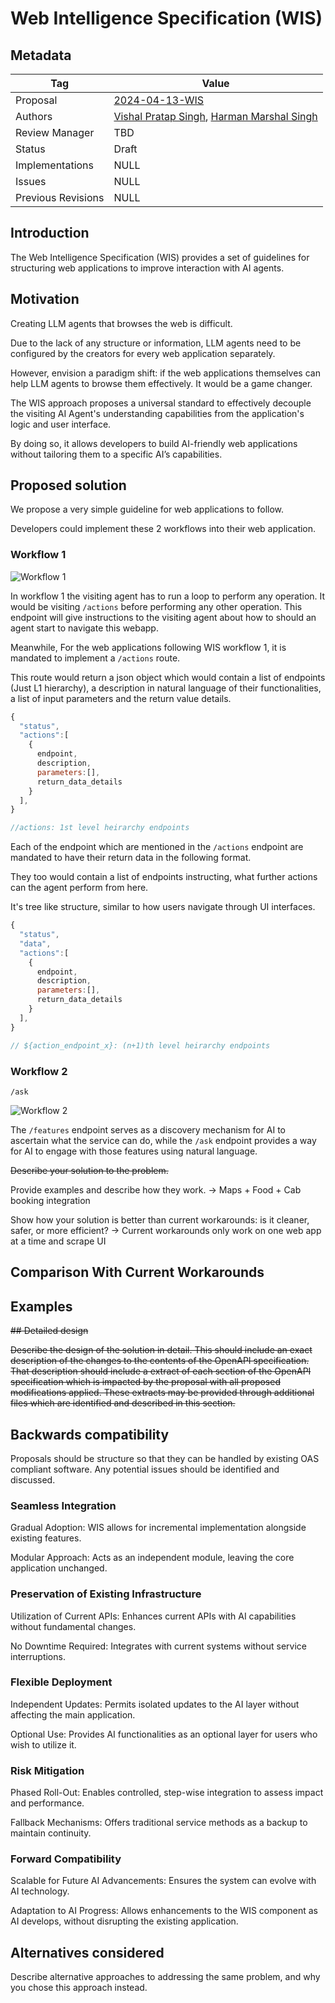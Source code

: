 # Web Intelligence Specification (WIS)

## Metadata

| Tag                | Value                                                                                                           |
| ------------------ | --------------------------------------------------------------------------------------------------------------- |
| Proposal           | [2024-04-13-WIS](https://github.com/vishalvibes/wis)                                                            |
| Authors            | [Vishal Pratap Singh](https://github.com/vishalvibes), [Harman Marshal Singh](https://github.com/marshalharman) |
| Review Manager     | TBD                                                                                                             |
| Status             | Draft                                                                                                           |
| Implementations    | NULL                                                                                                            |
| Issues             | NULL                                                                                                            |
| Previous Revisions | NULL                                                                                                            |

## Introduction

The Web Intelligence Specification (WIS) provides a set of guidelines for structuring web applications to improve interaction with AI agents.

## Motivation

Creating LLM agents that browses the web is difficult.

Due to the lack of any structure or information, LLM agents need to be configured by the creators for every web application separately.

However, envision a paradigm shift: if the web applications themselves can help LLM agents to browse them effectively. It would be a game changer.

The WIS approach proposes a universal standard to effectively decouple the visiting AI Agent's understanding capabilities from the application's logic and user interface.

By doing so, it allows developers to build AI-friendly web applications without tailoring them to a specific AI’s capabilities.

## Proposed solution

We propose a very simple guideline for web applications to follow.

Developers could implement these 2 workflows into their web application.

### Workflow 1

![Workflow 1](https://i.imgur.com/ujH7AlD.png)

In workflow 1 the visiting agent has to run a loop to perform any operation. It would be visiting `/actions` before performing any other operation. This endpoint will give instructions to the visiting agent about how to should an agent start to navigate this webapp.

Meanwhile, For the web applications following WIS workflow 1, it is mandated to implement a `/actions` route.

This route would return a json object which would contain a list of endpoints (Just L1 hierarchy), a description in natural language of their functionalities, a list of input parameters and the return value details.

```javascript
{
  "status",
  "actions":[
    {
      endpoint,
      description,
      parameters:[],
      return_data_details
    }
  ],
}

//actions: 1st level heirarchy endpoints
```

Each of the endpoint which are mentioned in the `/actions` endpoint are mandated to have their return data in the following format.

They too would contain a list of endpoints instructing, what further actions can the agent perform from here.

It's tree like structure, similar to how users navigate through UI interfaces.

```javascript
{
  "status",
  "data",
  "actions":[
    {
      endpoint,
      description,
      parameters:[],
      return_data_details
    }
  ],
}

// ${action_endpoint_x}: (n+1)th level heirarchy endpoints
```

### Workflow 2

`/ask`

![Workflow 2](https://i.imgur.com/D3OkqTq.png)

The `/features` endpoint serves as a discovery mechanism for AI to ascertain what the service can do, while the `/ask` endpoint provides a way for AI to engage with those features using natural language.

~~Describe your solution to the problem.~~

Provide examples and describe how they work. -> Maps + Food + Cab booking integration

Show how your solution is better than current workarounds: is it cleaner, safer, or more efficient? -> Current workarounds only work on one web app at a time and scrape UI

## Comparison With Current Workarounds

## Examples

~~## Detailed design~~

~~Describe the design of the solution in detail. This should include an exact description of the changes to the contents of the OpenAPI specification. That description should include a extract of each section of the OpenAPI specification which is impacted by the proposal with all proposed modifications applied. These extracts may be provided through additional files which are identified and described in this section.~~

## Backwards compatibility

Proposals should be structure so that they can be handled by existing OAS compliant software. Any potential issues should be identified and discussed.

### Seamless Integration

Gradual Adoption: WIS allows for incremental implementation alongside existing features.

Modular Approach: Acts as an independent module, leaving the core
application unchanged.

### Preservation of Existing Infrastructure

Utilization of Current APIs: Enhances current APIs with AI capabilities without fundamental changes.

No Downtime Required: Integrates with current systems without service interruptions.

### Flexible Deployment

Independent Updates: Permits isolated updates to the AI layer without affecting the main application.

Optional Use: Provides AI functionalities as an optional layer for users who wish to utilize it.

### Risk Mitigation

Phased Roll-Out: Enables controlled, step-wise integration to assess impact and performance.

Fallback Mechanisms: Offers traditional service methods as a backup to maintain continuity.

### Forward Compatibility

Scalable for Future AI Advancements: Ensures the system can evolve with AI technology.

Adaptation to AI Progress: Allows enhancements to the WIS component as AI develops, without disrupting the existing application.

## Alternatives considered

Describe alternative approaches to addressing the same problem, and why you chose this approach instead.
